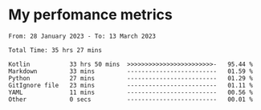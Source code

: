 # My perfomance metrics
<!--START_SECTION:waka-->

```text
From: 28 January 2023 - To: 13 March 2023

Total Time: 35 hrs 27 mins

Kotlin           33 hrs 50 mins  >>>>>>>>>>>>>>>>>>>>>>>>-   95.44 %
Markdown         33 mins         -------------------------   01.59 %
Python           27 mins         -------------------------   01.29 %
GitIgnore file   23 mins         -------------------------   01.11 %
YAML             11 mins         -------------------------   00.56 %
Other            0 secs          -------------------------   00.01 %
```

<!--END_SECTION:waka-->
